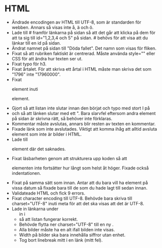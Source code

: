 # HTML
* Ändrade encodingen av HTML till UTF-8, som är standarden för webben. Annars så visas inte å, ä och ö.
* Lade till # framför länkarna på sidan så att det går att klicka på dem för att ta sig till id="1,2,3,4 och 5" på sidan. # behövs för att visa att du länkar till en id på sidan.
* Ändrat namnet på sidan till "Döda fallet". Det namn som visas för fliken.
* Fixat så att rubriken faktiskt är centrerad. Måste använda style="" eller CSS för att ändra hur texten ser ut.
* Fixat typo för h3.
* Fixat årtalet. För att skriva ett årtal i HTML måste man skriva det som "1796" inte "17960000".
* Fixat <p> element inuti <p> element.
* Gjort så att listan inte slutar innan den börjat och typo med stort I på <li> och så att länken slutar med ett ". Bara slarvfel eftersom andra element på sidan är skrivna rätt, så behöver inte förklaras.
* Kommentar måste avslutas, annars blir resten av texten en kommentar.
* Fixade länk som inte avslutades. Viktigt att komma ihåg att alltid avsluta element som inte är bilder i HTML.
* Lade till <p> element där det saknades.
* Fixat läsbarheten genom att strukturera upp koden så att <p> elementen inte fortsätter hur långt som helst åt höger. Fixade också indentationen.
* Fixat <time datetime=""> på samma sätt som innan. Antar att du bara vill ha <time> element på vissa datum så fixade bara till de som du hade lagt till sedan innan.
* Validateade HTML och fick 9 errors.
* Fixat character encoding till UTF-8. Behövde bara skriva till charset="UTF-8" inuti meta för att det ska visas att det är UTF-8.
* Lade in länkarna under <ul> in i <li> så att listan fungerar korrekt.
* Behövde flytta ner charset="UTF-8" till en ny <meta>.
* Alla bilder måste ha en alt ifall bilden inte visas.
* Width på bilder ska bara innehålla siffror utan enhet.
* Tog bort linebreak mitt i en länk (mitt fel).
